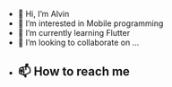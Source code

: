 - 👋 Hi, I’m Alvin
- 👀 I’m interested in Mobile programming
- 🌱 I’m currently learning Flutter
- 💞️ I’m looking to collaborate on ...
- 📫 How to reach me
    -

<!---
vintla/vintla is a ✨ special ✨ repository because its `README.md` (this file) appears on your GitHub profile.
You can click the Preview link to take a look at your changes.
--->
